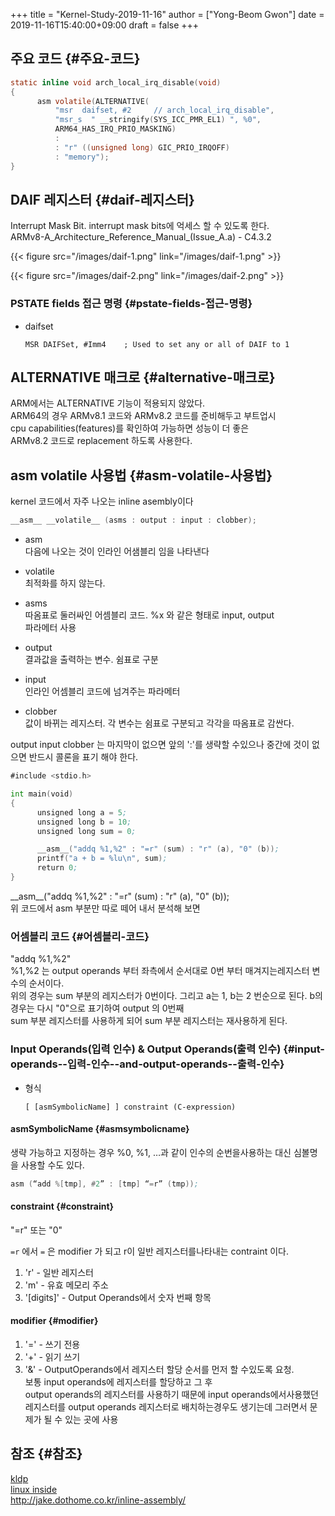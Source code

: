+++
title = "Kernel-Study-2019-11-16"
author = ["Yong-Beom Gwon"]
date = 2019-11-16T15:40:00+09:00
draft = false
+++

## 주요 코드 {#주요-코드}

```C
static inline void arch_local_irq_disable(void)
{
      asm volatile(ALTERNATIVE(
	      "msr	daifset, #2		// arch_local_irq_disable",
	      "msr_s  " __stringify(SYS_ICC_PMR_EL1) ", %0",
	      ARM64_HAS_IRQ_PRIO_MASKING)
	      :
	      : "r" ((unsigned long) GIC_PRIO_IRQOFF)
	      : "memory");
}
```


## DAIF 레지스터 {#daif-레지스터}

Interrupt Mask Bit. interrupt mask bits에 억세스 할 수 있도록 한다.  
ARMv8-A\_Architecture\_Reference\_Manual\_(Issue\_A.a) - C4.3.2  

{{< figure src="/images/daif-1.png" link="/images/daif-1.png" >}}  

{{< figure src="/images/daif-2.png" link="/images/daif-2.png" >}}  


### PSTATE fields 접근 명령 {#pstate-fields-접근-명령}

-   daifset  
    
    ```text
    MSR DAIFSet, #Imm4    ; Used to set any or all of DAIF to 1
    ```


## ALTERNATIVE 매크로 {#alternative-매크로}

ARM에서는 ALTERNATIVE 기능이 적용되지 않았다.  
ARM64의 경우 ARMv8.1 코드와 ARMv8.2 코드를 준비해두고 부트업시  
cpu capabilities(features)를 확인하여 가능하면 성능이 더 좋은  
ARMv8.2 코드로 replacement 하도록 사용한다.  


## asm volatile 사용법 {#asm-volatile-사용법}

kernel 코드에서 자주 나오는 inline asembly이다  

```c
__asm__ __volatile__ (asms : output : input : clobber);  
```

-   asm  
    다음에 나오는 것이 인라인 어샘블리 임을 나타낸다
-   volatile  
    최적화를 하지 않는다.
-   asms  
    따옴표로 둘러싸인 어셈블리 코드. %x 와 같은 형태로 input, output  
    파라메터 사용

-   output  
    결과값을 출력하는 변수. 쉼표로 구분
-   input  
    인라인 어셈블리 코드에 넘겨주는 파라메터
-   clobber  
    값이 바뀌는 레지스터. 각 변수는 쉼표로 구분되고 각각을 따옴표로 감싼다.

output input clobber 는 마지막이 없으면 앞의 ':'를 생략할 수있으나 중간에 것이 없으면 반드시 콜론을 표기 해야 한다.  

```asm
#include <stdio.h>

int main(void)
{
      unsigned long a = 5;
      unsigned long b = 10;
      unsigned long sum = 0;

      __asm__("addq %1,%2" : "=r" (sum) : "r" (a), "0" (b));
      printf("a + b = %lu\n", sum);
      return 0;
}
```

\_\_asm\_\_("addq %1,%2" : "=r" (sum) : "r" (a), "0" (b));  
위 코드에서 asm 부분만 따로 떼어 내서 분석해 보면  


### 어셈블리 코드 {#어셈블리-코드}

"addq %1,%2"  
%1,%2 는 output operands 부터 좌측에서 순서대로 0번 부터 매겨지는레지스터 변수의 순서이다.  
위의 경우는 sum 부분의 레지스터가 0번이다. 그리고 a는 1, b는 2 번순으로 된다. b의 경우는 다시 "0"으로 표기하여 output 의 0번째  
sum 부분 레지스터를 사용하게 되어 sum 부분 레지스터는 재사용하게 된다.  


### Input  Operands(입력 인수) & Output Operands(출력 인수) {#input-operands--입력-인수--and-output-operands--출력-인수}

-   형식  
    
    ```text
    [ [asmSymbolicName] ] constraint (C-expression)
    ```


#### asmSymbolicName {#asmsymbolicname}

생략 가능하고 지정하는 경우 %0, %1, …과 같이 인수의 순번을사용하는 대신 심볼명을 사용할 수도 있다.  

```asm
asm (“add %[tmp], #2” : [tmp] “=r” (tmp));
```


#### constraint {#constraint}

"=r" 또는 "0"  

`=r` 에서 `=` 은 modifier 가 되고 r이 일반 레지스터를나타내는 contraint 이다.  

1.  'r' - 일반 레지스터
2.  'm' - 유효 메모리 주소
3.  '[digits]' - Output Operands에서 숫자 번째 항목


#### modifier {#modifier}

1.  '=' - 쓰기 전용
2.  '+' - 읽기 쓰기
3.  '&' - OutputOperands에서 레지스터 할당 순서를 먼저 할 수있도록 요청.  
    보통 input operands에 레지스터를 할당하고 그 후  
    output operands의 레지스터를 사용하기 때문에 input operands에서사용했던 레지스터를 output operands 레지스터로 배치하는경우도 생기는데 그러면서 문제가 될 수 있는 곳에 사용


## 참조 {#참조}

[kldp](https://wiki.kldp.org/KoreanDoc/html/EmbeddedKernel-KLDP/app3.basic.html)  
[linux inside](https://0xax.gitbooks.io/linux-insides/content/Theory/linux-theory-3.html?q=)  
<http://jake.dothome.co.kr/inline-assembly/>
